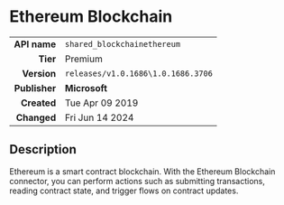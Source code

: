 # Ethereum Blockchain
| | |
|-:|-|
|**API name**|`shared_blockchainethereum`|
|**Tier**|Premium|
|**Version**|`releases/v1.0.1686\1.0.1686.3706`|
|**Publisher**|**Microsoft**|
|**Created**|Tue Apr 09 2019|
|**Changed**|Fri Jun 14 2024|

## Description
Ethereum is a smart contract blockchain. With the Ethereum Blockchain connector, you can perform actions such as submitting transactions, reading contract state, and trigger flows on contract updates.
